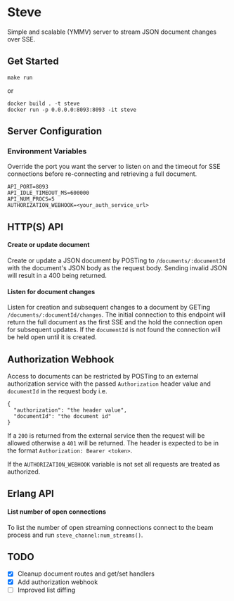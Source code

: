# Steve
Simple and scalable (YMMV) server to stream JSON document changes over SSE.

## Get Started
```
make run
```
or
```
docker build . -t steve
docker run -p 0.0.0.0:8093:8093 -it steve
```

## Server Configuration

### Environment Variables
Override the port you want the server to listen on and the timeout for SSE connections before re-connecting and retrieving a full document.
```
API_PORT=8093
API_IDLE_TIMEOUT_MS=600000
API_NUM_PROCS=5
AUTHORIZATION_WEBHOOK=<your_auth_service_url>
```
## HTTP(S) API

#### Create or update document
Create or update a JSON document by POSTing to `/documents/:documentId` with the document's JSON body as the request body. Sending invalid JSON will result in a 400 being returned.

#### Listen for document changes
Listen for creation and subsequent changes to a document by GETing `/documents/:documentId/changes`. The initial connection to this endpoint will return the full document as the first SSE and the hold the connection open for subsequent updates. If the `documentId` is not found the connection will be held open until it is created.

## Authorization Webhook
Access to documents can be restricted by POSTing to an external authorization service with the passed `Authorization` header value and `documentId` in the request body i.e.
```
{
  "authorization": "the header value",
  "documentId": "the document id"
}
```
If a `200` is returned from the external service then the request will be allowed otherwise a `401` will be returned. The header is expected to be in the format `Authorization: Bearer <token>`.

If the `AUTHORIZATION_WEBHOOK` variable is not set all requests are treated as authorized.

## Erlang API

#### List number of open connections
To list the number of open streaming connections connect to the beam process and run `steve_channel:num_streams()`.

## TODO
- [X] Cleanup document routes and get/set handlers
- [X] Add authorization webhook
- [ ] Improved list diffing
